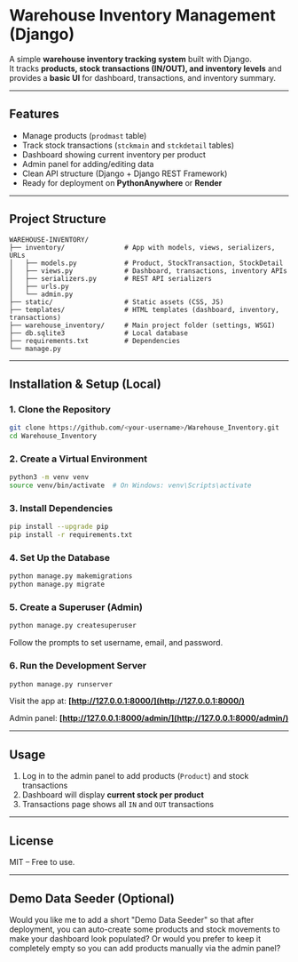 # Warehouse Inventory Management (Django)

A simple **warehouse inventory tracking system** built with Django.  
It tracks **products, stock transactions (IN/OUT), and inventory levels** and provides a **basic UI** for dashboard, transactions, and inventory summary.

---

## Features

- Manage products (`prodmast` table)
- Track stock transactions (`stckmain` and `stckdetail` tables)
- Dashboard showing current inventory per product
- Admin panel for adding/editing data
- Clean API structure (Django + Django REST Framework)
- Ready for deployment on **PythonAnywhere** or **Render**

---

## Project Structure

```
WAREHOUSE-INVENTORY/
├── inventory/               # App with models, views, serializers, URLs
│   ├── models.py            # Product, StockTransaction, StockDetail
│   ├── views.py             # Dashboard, transactions, inventory APIs
│   ├── serializers.py       # REST API serializers
│   ├── urls.py
│   └── admin.py
├── static/                  # Static assets (CSS, JS)
├── templates/               # HTML templates (dashboard, inventory, transactions)
├── warehouse_inventory/     # Main project folder (settings, WSGI)
├── db.sqlite3               # Local database
├── requirements.txt         # Dependencies
└── manage.py
```

---

## Installation & Setup (Local)

### 1. Clone the Repository

```bash
git clone https://github.com/<your-username>/Warehouse_Inventory.git
cd Warehouse_Inventory
```

### 2. Create a Virtual Environment

```bash
python3 -m venv venv
source venv/bin/activate  # On Windows: venv\Scripts\activate
```

### 3. Install Dependencies

```bash
pip install --upgrade pip
pip install -r requirements.txt
```

### 4. Set Up the Database

```bash
python manage.py makemigrations
python manage.py migrate
```

### 5. Create a Superuser (Admin)

```bash
python manage.py createsuperuser
```

Follow the prompts to set username, email, and password.

### 6. Run the Development Server

```bash
python manage.py runserver
```

Visit the app at:
**[http://127.0.0.1:8000/](http://127.0.0.1:8000/)**

Admin panel:
**[http://127.0.0.1:8000/admin/](http://127.0.0.1:8000/admin/)**

---

## Usage

1. Log in to the admin panel to add products (`Product`) and stock transactions
2. Dashboard will display **current stock per product**
3. Transactions page shows all `IN` and `OUT` transactions

---

## License

MIT – Free to use.

---

## Demo Data Seeder (Optional)

Would you like me to add a short "Demo Data Seeder" so that after deployment, you can auto-create some products and stock movements to make your dashboard look populated? Or would you prefer to keep it completely empty so you can add products manually via the admin panel?
